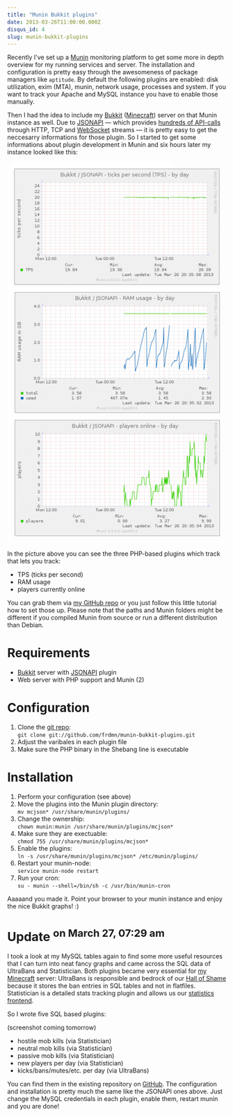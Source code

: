 ```yaml
---
title: "Munin Bukkit plugins"
date: 2013-03-26T11:00:00.000Z
disqus_id: 4
slug: munin-bukkit-plugins
---
```


Recently I've set up a [Munin](http://munin-monitoring.org) monitoring platform to get some more in depth overview for my running services and server. The installation and configuration is pretty easy through the awesomeness of package managers like `aptitude`. By default the following plugins are enabled: disk utilization, exim (MTA), munin, network usage, processes and system. If you want to track your Apache and MySQL instance you have to enable those manually.

Then I had the idea to include my [Bukkit](http://bukkit.org) ([Minecraft](http://minecraft.net)) server on that Munin instance as well. Due to [JSONAPI](https://github.com/alecgorge/jsonapi) — which provides [hundreds of API-calls](http://mcjsonapi.com/apidocs/) through HTTP, TCP and [WebSocket](http://www.websocket.org/) streams — it is pretty easy to get the neccesarry informations for those plugin. So I started to get some informations about plugin development in Munin and six hours later my instance looked like this:

![Munin Bukkit/JSONAPI plugins](/assets/images/posts/munin-bukkit-plugins/1.png)

In the picture above you can see the three PHP-based plugins which track that lets you track:

* TPS (ticks per second)
* RAM usage
* players currently online

You can grab them via [my GitHub repo](https://github.com/yeahwhat-mc/munin-bukkit-plugins) or you just follow this little tutorial how to set those up. Please note that the paths and Munin folders might be different if you compiled Munin from source or run a different distribution than Debian.

# Requirements

* [Bukkit](http://bukkit.org) server with [JSONAPI](https://github.com/alecgorge/jsonapi) plugin
* Web server with PHP support and Munin (2)

# Configuration

1. Clone the [git repo](https://github.com/frdmn/munin-bukkit-plugins):  
`git clone git://github.com/frdmn/munin-bukkit-plugins.git`
1. Adjust the varibales in each plugin file
1. Make sure the PHP binary in the Shebang line is executable

# Installation

1. Perform your configuration (see above)
1. Move the plugins into the Munin plugin directory:  
`mv mcjson* /usr/share/munin/plugins/`
1. Change the ownership:  
`chown munin:munin /usr/share/munin/plugins/mcjson*`
1. Make sure they are exectuable:  
`chmod 755 /usr/share/munin/plugins/mcjson*`
1. Enable the plugins:  
`ln -s /usr/share/munin/plugins/mcjson* /etc/munin/plugins/`
1. Restart your munin-node:  
`service munin-node restart`
1. Run your cron:  
`su - munin --shell=/bin/sh -c /usr/bin/munin-cron`

Aaaaand you made it. Point your browser to your munin instance and enjoy the nice Bukkit graphs! :)

# Update <sup>on March 27, 07:29 am</sup>

I took a look at my MySQL tables again to find some more useful resources that I can turn into neat fancy graphs and came across the SQL data of UltraBans and Statistician. Both plugins became very essential for [my Minecraft](http://yeahwh.at) server: UltraBans is responsible and bedrock of our [Hall of Shame](http://shame.yeahwh.at) because it stores the ban entries in SQL tables and not in flatfiles. Statistician is a detailed stats tracking plugin and allows us our [statistics frontend](http://stats.yeahwh.at).

So I wrote five SQL based plugins:

(screenshot coming tomorrow)

* hostile mob kills (via Statistician)
* neutral mob kills (via Statistician)
* passive mob kills (via Statistician)
* new players per day (via Statistician)
* kicks/bans/mutes/etc. per day (via UltraBans)

You can find them in the existing repository on [GitHub](https://github.com/yeahwhat-mc/munin-bukkit-plugins). The configuration and installation is pretty much the same like the JSONAPI ones above. Just change the MySQL credentials in each plugin, enable them, restart munin and you are done!
